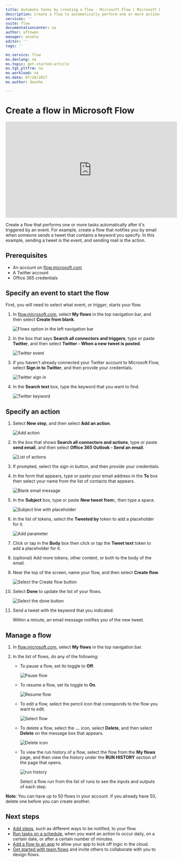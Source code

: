```yaml
---
title: Automate tasks by creating a flow - Microsoft Flow | Microsoft Docs
description: Create a flow to automatically perform one or more actions, such as sending mail, when events occur, such as someone adding a row to a SharePoint list.
services: ''
suite: flow
documentationcenter: na
author: aftowen
manager: anneta
editor: ''
tags: ''

ms.service: flow
ms.devlang: na
ms.topic: get-started-article
ms.tgt_pltfrm: na
ms.workload: na
ms.date: 07/28/2017
ms.author: deonhe

---
```

# Create a flow in Microsoft Flow
<iframe width="560" height="315" src="https://www.youtube.com/embed/Gt3CMhLAQqE?list=PL8nfc9haGeb55I9wL9QnWyHp3ctU2_ThF" frameborder="0" allowfullscreen></iframe>

Create a flow that performs one or more tasks automatically after it's triggered by an event. For example, create a flow that notifies you by email when someone sends a tweet that contains a keyword you specify. In this example, sending a tweet is the event, and sending mail is the action.

## Prerequisites
* An account on [flow.microsoft.com](https://flow.microsoft.com)
* A Twitter account
* Office 365 credentials

## Specify an event to start the flow
First, you will need to select what event, or *trigger*, starts your flow.

1. In [flow.microsoft.com](https://flow.microsoft.com), select **My flows** in the top navigation bar, and then select **Create from blank**.
   
    ![Flows option in the left navigation bar](./media/get-started-logic-flow/create-logic-flow.png)
2. In the box that says **Search all connectors and triggers**, type or paste **Twitter**, and then select **Twitter - When a new tweet is posted**.
   
    ![Twitter event](./media/get-started-logic-flow/twitter-search.png)
3. If you haven't already connected your Twitter account to Microsoft Flow, select **Sign in to Twitter**, and then provide your credentials.
   
    ![Twitter sign in](./media/get-started-logic-flow/twitter-signin.png)
4. In the **Search text** box, type the keyword that you want to find.
   
    ![Twitter keyword](./media/get-started-logic-flow/twitter-keyword.png)

## Specify an action
1. Select **New step**, and then select **Add an action**.
   
    ![Add action](./media/get-started-logic-flow/add-action-icon.png)
2. In the box that shows **Search all connectors and actions**, type or paste **send email**, and then select **Office 365 Outlook - Send an email**.
   
    ![List of actions](./media/get-started-logic-flow/send-email.png)
3. If prompted, select the sign-in button, and then provide your credentials.
4. In the form that appears, type or paste your email address in the **To** box then select your name from the list of contacts that appears.
   
    ![Blank email message](./media/get-started-logic-flow/blank-email.png)
5. In the **Subject** box, type or paste **New tweet from:**, then type a space.
   
    ![Subject line with placeholder](./media/get-started-logic-flow/message-token.png)
6. In the list of tokens, select the **Tweeted by** token to add a placeholder for it.
   
    ![Add parameter](./media/get-started-logic-flow/add-parameter.png)
7. Click or tap in the **Body** box then click or tap the **Tweet text** token to add a placeholder for it.
8. (optional) Add more tokens, other content, or both to the body of the email.
9. Near the top of the screen, name your flow, and then select **Create flow**.
   
    ![Select the Create flow button](./media/get-started-logic-flow/create-button.png)
10. Select **Done** to update the list of your flows.
    
     ![Select the done button](./media/get-started-logic-flow/done-button.png)
11. Send a tweet with the keyword that you indicated.
    
     Within a minute, an email message notifies you of the new tweet.

## Manage a flow
1. In [flow.microsoft.com](https://flow.microsoft.com), select **My flows** in the top navigation bar.
2. In the list of flows, do any of the following:
   
   * To pause a flow, set its toggle to **Off**.
     
       ![Pause flow](./media/get-started-logic-flow/pause-flow.png)
   * To resume a flow, set its toggle to **On**.
     
       ![Resume flow](./media/get-started-logic-flow/resume-flow.png)
   * To edit a flow, select the pencil icon that coresponds to the flow you want to edit.
     
       ![Select flow](./media/get-started-logic-flow/select-flow.png)
   * To delete a flow, select the **...** icon, select **Delete**, and then select **Delete** on the message box that appears.
     
       ![Delete icon](./media/get-started-logic-flow/delete-icon.png)
   * To view the run history of a flow, select the flow from the **My flows** page, and then view the history under the **RUN HISTORY** section of the page that opens.
     
       ![run history](./media/get-started-logic-flow/run-history.png)
     
     Select a flow run from the list of runs to see the inputs and outputs of each step.

**Note**: You can have up to 50 flows in your account. If you already have 50, delete one before you can create another.

## Next steps
* [Add steps](multi-step-logic-flow.md), such as different ways to be notified, to your flow.
* [Run tasks on a schedule](run-scheduled-tasks.md), when you want an action to occur daily, on a certain date, or after a certain number of minutes.
* [Add a flow to an app](https://powerapps.microsoft.com/tutorials/using-logic-flows/) to allow your app to kick off logic in the cloud.
* [Get started with team flows](create-team-flows.md) and invite others to collaborate with you to design flows.

